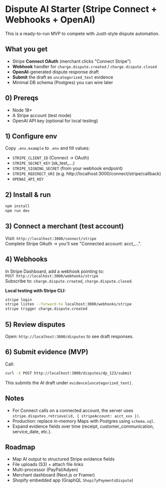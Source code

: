 # Dispute AI Starter (Stripe Connect + Webhooks + OpenAI)

This is a ready-to-run MVP to compete with Justt-style dispute automation.

## What you get
- Stripe **Connect OAuth** (merchant clicks "Connect Stripe")  
- **Webhook** handler for `charge.dispute.created` / `charge.dispute.closed`  
- **OpenAI**-generated dispute response draft  
- **Submit** the draft as `uncategorized_text` evidence  
- Minimal DB schema (Postgres) you can wire later

## 0) Prereqs
- Node 18+
- A Stripe account (test mode)
- OpenAI API key (optional for local testing)

## 1) Configure env
Copy `.env.example` to `.env` and fill values:
- `STRIPE_CLIENT_ID` (Connect → OAuth)
- `STRIPE_SECRET_KEY` (sk_test_...)
- `STRIPE_SIGNING_SECRET` (from your webhook endpoint)
- `STRIPE_REDIRECT_URI` (e.g. http://localhost:3000/connect/stripe/callback)
- `OPENAI_API_KEY`

## 2) Install & run
```bash
npm install
npm run dev
```

## 3) Connect a merchant (test account)
Visit: `http://localhost:3000/connect/stripe`  
Complete Stripe OAuth → you'll see "Connected account: acct_...".

## 4) Webhooks
In Stripe Dashboard, add a webhook pointing to:  
`POST http://localhost:3000/webhooks/stripe`  
Subscribe to: `charge.dispute.created`, `charge.dispute.closed`.

**Local testing with Stripe CLI:**
```bash
stripe login
stripe listen --forward-to localhost:3000/webhooks/stripe
stripe trigger charge.dispute.created
```

## 5) Review disputes
Open: `http://localhost:3000/disputes` to see draft responses.

## 6) Submit evidence (MVP)
Call:
```bash
curl -X POST http://localhost:3000/disputes/dp_123/submit
```
This submits the AI draft under `evidence[uncategorized_text]`.

## Notes
- For Connect calls on a connected account, the server uses `stripe.disputes.retrieve(id, { stripeAccount: acct_xxx })`.
- Production: replace in-memory Maps with Postgres using `schema.sql`.
- Expand evidence fields over time (receipt, customer_communication, service_date, etc.).

## Roadmap
- Map AI output to structured Stripe evidence fields
- File uploads (S3) + attach file links
- Multi-processor (PayPal/Adyen)
- Merchant dashboard (Next.js or Framer)
- Shopify embedded app (GraphQL `ShopifyPaymentsDispute`)
